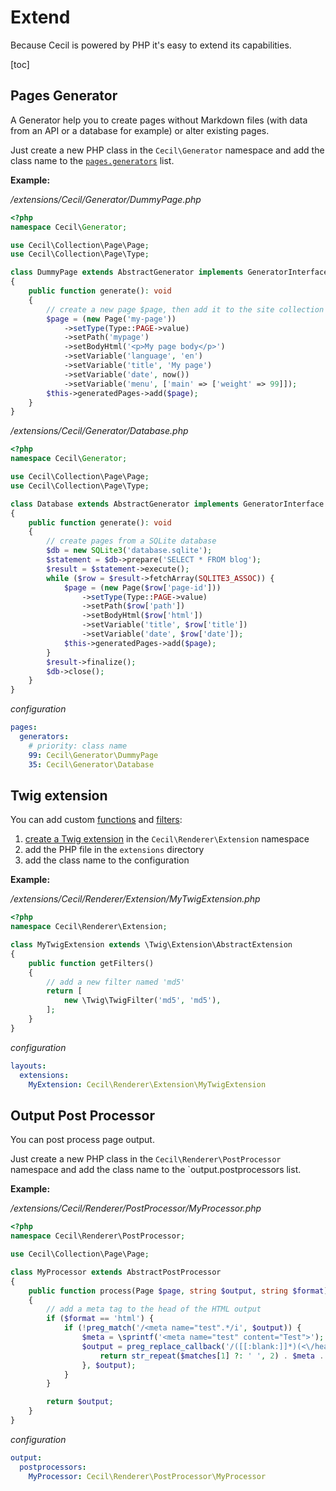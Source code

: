 <!--
description: "Extend Cecil."
date: 2023-04-17
updated: 2025-03-27
-->
# Extend

Because Cecil is powered by PHP it's easy to extend its capabilities.

[toc]

## Pages Generator

A Generator help you to create pages without Markdown files (with data from an API or a database for example) or alter existing pages.

Just create a new PHP class in the `Cecil\Generator` namespace and add the class name to the [`pages.generators`](4-Configuration.md#pages-generators) list.

**Example:**

_/extensions/Cecil/Generator/DummyPage.php_

```php
<?php
namespace Cecil\Generator;

use Cecil\Collection\Page\Page;
use Cecil\Collection\Page\Type;

class DummyPage extends AbstractGenerator implements GeneratorInterface
{
    public function generate(): void
    {
        // create a new page $page, then add it to the site collection
        $page = (new Page('my-page'))
            ->setType(Type::PAGE->value)
            ->setPath('mypage')
            ->setBodyHtml('<p>My page body</p>')
            ->setVariable('language', 'en')
            ->setVariable('title', 'My page')
            ->setVariable('date', now())
            ->setVariable('menu', ['main' => ['weight' => 99]]);
        $this->generatedPages->add($page);
    }
}
```

_/extensions/Cecil/Generator/Database.php_

```php
<?php
namespace Cecil\Generator;

use Cecil\Collection\Page\Page;
use Cecil\Collection\Page\Type;

class Database extends AbstractGenerator implements GeneratorInterface
{
    public function generate(): void
    {
        // create pages from a SQLite database
        $db = new SQLite3('database.sqlite');
        $statement = $db->prepare('SELECT * FROM blog');
        $result = $statement->execute();
        while ($row = $result->fetchArray(SQLITE3_ASSOC)) {
            $page = (new Page($row['page-id']))
                ->setType(Type::PAGE->value)
                ->setPath($row['path'])
                ->setBodyHtml($row['html'])
                ->setVariable('title', $row['title'])
                ->setVariable('date', $row['date']);
            $this->generatedPages->add($page);
        }
        $result->finalize();
        $db->close();
    }
}
```

_configuration_

```yaml
pages:
  generators:
    # priority: class name
    99: Cecil\Generator\DummyPage
    35: Cecil\Generator\Database
```

## Twig extension

You can add custom [functions](3-Templates.md#functions) and [filters](3-Templates.md#filters):

1. [create a Twig extension](https://twig.symfony.com/doc/advanced.html#creating-an-extension) in the `Cecil\Renderer\Extension` namespace
2. add the PHP file in the `extensions` directory
3. add the class name to the configuration

**Example:**

_/extensions/Cecil/Renderer/Extension/MyTwigExtension.php_

```php
<?php
namespace Cecil\Renderer\Extension;

class MyTwigExtension extends \Twig\Extension\AbstractExtension
{
    public function getFilters()
    {
        // add a new filter named 'md5'
        return [
            new \Twig\TwigFilter('md5', 'md5'),
        ];
    }
}
```

_configuration_

```yaml
layouts:
  extensions:
    MyExtension: Cecil\Renderer\Extension\MyTwigExtension
```

## Output Post Processor

You can post process page output.

Just create a new PHP class in the `Cecil\Renderer\PostProcessor` namespace and add the class name to the `output.postprocessors list.

**Example:**

_/extensions/Cecil/Renderer/PostProcessor/MyProcessor.php_

```php
<?php
namespace Cecil\Renderer\PostProcessor;

use Cecil\Collection\Page\Page;

class MyProcessor extends AbstractPostProcessor
{
    public function process(Page $page, string $output, string $format): string
    {
        // add a meta tag to the head of the HTML output
        if ($format == 'html') {
            if (!preg_match('/<meta name="test".*/i', $output)) {
                $meta = \sprintf('<meta name="test" content="Test">');
                $output = preg_replace_callback('/([[:blank:]]*)(<\/head>)/i', function ($matches) use ($meta) {
                    return str_repeat($matches[1] ?: ' ', 2) . $meta . "\n" . $matches[1] . $matches[2];
                }, $output);
            }
        }

        return $output;
    }
}
```

_configuration_

```yaml
output:
  postprocessors:
    MyProcessor: Cecil\Renderer\PostProcessor\MyProcessor
```
